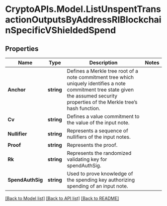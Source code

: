 # CryptoAPIs.Model.ListUnspentTransactionOutputsByAddressRIBlockchainSpecificVShieldedSpend

## Properties

Name | Type | Description | Notes
------------ | ------------- | ------------- | -------------
**Anchor** | **string** | Defines a Merkle tree root of a note commitment tree which uniquely identifies a note commitment tree state given the assumed security properties of the Merkle tree’s hash function. | 
**Cv** | **string** | Defines a value commitment to the value of the input note. | 
**Nullifier** | **string** | Represents a sequence of nullifiers of the input notes. | 
**Proof** | **string** | Represents the proof. | 
**Rk** | **string** | Represents the randomized validating key for spendAuthSig. | 
**SpendAuthSig** | **string** | Used to prove knowledge of the spending key authorizing spending of an input note. | 

[[Back to Model list]](../README.md#documentation-for-models) [[Back to API list]](../README.md#documentation-for-api-endpoints) [[Back to README]](../README.md)

